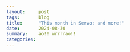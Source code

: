 ```yaml
---
layout:     post
tags:       blog
title:      "This month in Servo: and more!"
date:       2024-08-30
summary:    ao!! wrrrrao!!
categories:
---
```


<!--
- upgrades
    - mozjs 115 → 128 32769 32882 32951 33048
    - webrender 0.64 → 0.65 32930 33073
    - wgpu 22 32827 32873 32981
        - better exception handling 32925
    - rust 1.78.0 → 1.80.1 32896 33008
- rendering
    - typing in textarea 32886
    - wav playback 32924
    - cross-origin redirects 32996
    - flex
        - column mode 33031 33068
        - ‘gap’ 32891
        - ‘align-content: stretch’ 32906
        - ‘align-(items|content): (start|end)’ 33032
        - ‘position: relative’ 33151
        - ‘z-index’ stacking context fix 32961
        - subpixel fix 32913
    - bidi
        - physical geometry 33030
        - ‘writing-mode’ access 33082
        - basic support for dir attribute and ‘unicode-bidi’ 33148
    - ‘border-image’ 32874
    - structuredClone() 32960
    - crypto.randomUUID() 33158
    - webaudio IIRFilterNode 33001
    - webxr XRInputSource.gamepad 32860
    - webxr XRBoundedReferenceSpace 33176
    - webgpu createComputePipelineAsync() createRenderPipelineAsync() 32636
    - csp unsafe-eval wasm-unsafe-eval 32893
    - basic support for show() method on HTMLDialogElement 32681
    - type property on HTMLFieldSetElement 32869
- embedding
    - custom protocol handlers 33104
    - additional webrender surfaces 32933
- devtools
    - html tree 32655
    - text nodes? 32884
    - attributes 32888
    - style inspector and computed tab 33025
- dev
    - watch out! mediafire fix.rar 33201
    - clippy ci 33150
    - faster build-then-run on macos 32928
- platform support
    - windows text/image rendering fixes 33045 33177
    - windows --output to png fix 32914
    - musl? background hang monitor 33153
- rendering/crashes
    - html parser reentrancy! 32820 33056
    - forced reflows 33067
- crashes and reliability
    - panics now look like crashes in tests 32947
    - gc borrow hazards 33133
        - static analysis 33144
    - resizing window macos 33124
    - large grapheme clusters 33074
    - tabs with certain fonts 32979
    - aborting parser 33173
    - console.log 33085
    - srcset 32980
    - set() method on Headers 32973
    - window.opener setter 33002 33122
    - table layout 33098
    - webrender shutdown 32897
    - leak CreateProxyWindowHandler 32773
- bustage
    - nixpkgs 32945
    - spaces windows 32936
    - ci android 32907 32927
    - building for ohos 33029
- cleanups
    - lazy_static 33046 33047 33049 33060 33065 33078
    - once_cell 33080
    - syn dedupe 33038

>>> 2024-07-26T06:07:44Z
    bc1c71bd4df9424e4cceed9dc8cc38efc591095b	https://github.com/servo/servo/pull/32857	build(deps): bump serde_spanned from 0.6.6 to 0.6.7 (#32857)
    f91792d9c33dc23a7f0d67b0d370ec59f39ca85e	https://github.com/servo/servo/pull/32856	build(deps): bump env_filter from 0.1.1 to 0.1.2 (#32856)
    4afa382733517e2c875744ab922ab36caf80ed19	https://github.com/servo/servo/pull/32855	build(deps): bump toml_datetime from 0.6.6 to 0.6.7 (#32855)
+   ad74bfc4ea70f052939163f2404bf543131d06d3	https://github.com/servo/servo/pull/32827	webgpu: Update wgpu to 22.0 (#32827)
>>> 2024-07-27T06:02:22Z
    9f151faf1d97b90e1e07e8a21861a2d5050ab73f	https://github.com/servo/servo/pull/32865	build(deps): bump webxr from `11a3727` to `89d7027` (#32865)
    bdc07eab752a462379f881cdad5a4e3c8ad78d28	https://github.com/servo/servo/pull/32864	build(deps): bump version_check from 0.9.4 to 0.9.5 (#32864)
    b6f1e3b22d076a9b52691bf641fe4ba55df4470f	https://github.com/servo/servo/pull/32861	dependencies: Upgrade `cookie` and rename Servo's `Cookie` to `ServoCookie` (#32861)
+   8f377a0cb144b32182938f2210360a9a124e2b16	https://github.com/servo/servo/pull/32681	Partially implement dialog.show() (#32681)
+   902bf5733139ba6269e4f10c52ae62e0eea4a4c0	https://github.com/servo/servo/pull/32655	DevTools: Show HTML tree (#32655)
    f7448b5d6121339508a5cbc31e1da2db704da371	https://github.com/servo/servo/pull/32862	Remove the WebXR dependency on ancient `time@0.1` crate (#32862)
    eac54183c154ca044f98e9d74aa51892f73c0085	https://github.com/servo/servo/pull/32859	clippy: components/script/realms (#32859)
>>> 2024-07-28T06:08:04Z
>>> 2024-07-29T06:08:11Z
+   ed8def28960fd64fa0d00bd67731d594c1042747	https://github.com/servo/servo/pull/32869	Add the type IDL attribute to htmlfieldsetelement (#32869)
    bc75bf4cfa42d627309bd003dbb6dab3f3233dfd	https://github.com/servo/servo/pull/32868	Remove treatment of whitespace in the construction of a for data entry list, move it to the encoding stage (#32868)
>>> 2024-07-30T06:05:57Z
+   29a4cca42d01ab7acf6610362cd1165d2c2e85f7	https://github.com/servo/servo/pull/32882	Update mozjs again (#32882)
    a295c3e8aac1afa76307595613feb9ce8e2398ae	https://github.com/servo/servo/pull/32881	build(deps): bump serde_json from 1.0.120 to 1.0.121 (#32881)
    4fa1daa2451270018f14acc64ce88db0c824e323	https://github.com/servo/servo/pull/32879	build(deps): bump tokio from 1.39.1 to 1.39.2 (#32879)
    15f7db273f8ec987c19429ac9ba01bb626cf93b8	https://github.com/servo/servo/pull/32878	build(deps): bump cc from 1.1.6 to 1.1.7 (#32878)
    d8c09b8b1412dab29f5584e0691423e0b976458e	https://github.com/servo/servo/pull/32876	build(deps): bump num_enum from 0.7.2 to 0.7.3 (#32876)
    33bf31f2122322a5df3d090e2fe6e23ad14cc423	https://github.com/servo/servo/pull/32877	build(deps): bump webxr from `89d7027` to `93ee726` (#32877)
+   c5fe64a59454be739f9d09a088f900656965f559	https://github.com/servo/servo/pull/32873	webgpu: update wgpu again (#32873)
    976850d92de1dfcf80a06428f9491fa64241f347	https://github.com/servo/servo/pull/32875	Fix debugmozjs compilation (#32875)
+   d132a0273d17a140a916bb4c73cdb1d81fee1d2d	https://github.com/servo/servo/pull/32769	Update mozjs (SpiderMonkey) to 128.0 (#32769)
>>> 2024-07-31T06:02:33Z
f86493cd7ef78a0a7bbe78f0047cd695d4f956e2	https://github.com/servo/servo/pull/32890	Enable flexbox for css-align tests (#32890)
    c69d59259e06490de002e00c084a5b59e1c14e7f	https://github.com/servo/servo/pull/32894	build(deps): bump ppv-lite86 from 0.2.17 to 0.2.19 (#32894)
    506096222fe127a7b10974c1cf49580f08276db0	https://github.com/servo/servo/pull/32895	build(deps): bump toml_datetime from 0.6.7 to 0.6.8 (#32895)
+   a64f75b62f3cd1c12219dbb44ac40c1104de63ef	https://github.com/servo/servo/pull/32886	layout: Fix display of new text in `textarea` elements (#32886)
+   c06a6a764ea568be5faade665302aa23ca64304c	https://github.com/servo/servo/pull/32884	DevTools: Inline text and clean whitespace (#32884)
+   e23dc0bf6f5ed6dec0537a3f4f1c668937c87246	https://github.com/servo/servo/pull/32874	layout: Port `border-image` support for legacy layout (#32874)
>>> 2024-08-01T06:14:12Z
    b4e1ec441254daf2df75f84347480a9afb9f4779	https://github.com/servo/servo/pull/32902	build(deps): bump bytemuck from 1.16.1 to 1.16.3 (#32902)
    b94e7e00a900834626ed0dab4e7fb45dc6bbf2f0	https://github.com/servo/servo/pull/32901	build(deps): bump bytes from 1.6.1 to 1.7.0 (#32901)
    4a7b50fedb840e123da21044c08e89f2165f6da3	https://github.com/servo/servo/pull/32900	build(deps): bump target-lexicon from 0.12.15 to 0.12.16 (#32900)
+   ca6169990ea8b429bbb8c11e4dcc9d8c6f59c7dd	https://github.com/servo/servo/pull/32891	Implement gaps in flexbox layout (#32891)
>>> 2024-08-02T06:17:24Z
+   5963695664a6c0112bded05c9af9bbfa2224d411	https://github.com/servo/servo/pull/32773	fix: Memory leak from CreateProxyWindowHandler (#32773)
    501950c2e33d421ad1a38fa095fa7aae610fd3aa	https://github.com/servo/servo/pull/32908	build(deps): bump indexmap from 2.2.6 to 2.3.0 (#32908)
+   92866ab911cb65d09b6b46bc1fb26868854cbafe	https://github.com/servo/servo/pull/32893	enhance: Add support for `unsafe-eval` and `wasm-unsafe-eval` (#32893)
+   2cf207ddc8133f1abb85704d2d0eee9e26b52723	https://github.com/servo/servo/pull/32907	Free some space on android runners (#32907)
    0ff4398380c58d2402765c0ca017c0d12b25cd5c	https://github.com/servo/servo/pull/32905	Update mozjs to fix enforcerange for 64bit numbers (#32905)
>>> 2024-08-03T06:12:23Z
    1e510e8de7ae6d9e2c490362dbfb935374e233f5	https://github.com/servo/servo/pull/32918	build(deps): bump regex from 1.10.5 to 1.10.6 (#32918)
    69a716a4ce1518aced772b2f343edf13e6e0144c	https://github.com/servo/servo/pull/32919	build(deps): bump bytes from 1.7.0 to 1.7.1 (#32919)
    3699aa0c185a38b682dfd916e99e2d0f0347f28b	https://github.com/servo/servo/pull/32916	build(deps): bump serde_json from 1.0.121 to 1.0.122 (#32916)
    72b3fd56e165f80b92ba35b787d4aa7899f6cc8c	https://github.com/servo/servo/pull/32910	script: Fix two build warnings about unused imports (#32910)
974c9dc89a70ff341c19d751a8d7c00c81989dea	https://github.com/servo/servo/pull/32854	layout: Compute intrinsic sizes for flex items and flex containers (#32854)
    7495ba20a51fb2bea033d115e98db5ea07e68a4b	https://github.com/servo/servo/pull/32909	Select servo feature on servo_arc (#32909)
>>> 2024-08-04T06:06:53Z
+   7c2c383bb1fb15dfeea1e0f33af2e42b407af4e1	https://github.com/servo/servo/pull/32914	Fix save to image on Windows (#32914)
bb176514c64b50011ee0be5cfb10f0cbce48cd93	https://github.com/servo/servo/pull/32926	Pass AppInfo to OpenXrDiscovery (#32926)
+   f3fe11c382d85f47f2adf3099a3b92c4202c52f1	https://github.com/servo/servo/pull/32924	Enabled WAV decoding support in gstreamer (#32924)
f3bec0aed386615e850b9e24b74c697624c32bce	https://github.com/servo/servo/pull/32923	bindings: Convert certain Exceptions into Promise rejections (#32923)
+   fd832816572e26cafb8207d3710bd704f2617758	https://github.com/servo/servo/pull/32860	Implement WebXR Gamepads Module (#32860)
    0672eca7496bd54001e4625f7987d3e4053a3914	https://github.com/servo/servo/pull/32917	build(deps): bump malloc_size_of_derive from 0.1.2 to 0.1.3 (#32917)
>>> 2024-08-05T06:07:48Z
+   5e59988c87c40e84b0228021798455175699e824	https://github.com/servo/servo/pull/32925	webgpu: Use wgpu's instead of string errors and update limits handling (#32925)
+   b366a02318def70948f8ff6ed321e433b721ece4	https://github.com/servo/servo/pull/32928	build: Speed up first run after build on macOS (#32928)
+   8052027dd497241157fc74365c5c78fde028b8a0	https://github.com/servo/servo/pull/32927	ci: allow android builds on forks to skip keystore configuration (#32927)
>>> 2024-08-06T06:08:20Z
+   b50c1cfaaab6eb7bbef4327a7cdca540a29cbddb	https://github.com/servo/servo/pull/32945	Nix: Bump nixpkgs (#32945)
    1e30642d75bac6f545803d50a08a4d8f79aae123	https://github.com/servo/servo/pull/32944	build(deps): bump ttf-parser from 0.24.0 to 0.24.1 (#32944)
    83821fdec51918b0829e2fba5cbb86fe425e24ee	https://github.com/servo/servo/pull/32943	build(deps): bump xml-rs from 0.8.20 to 0.8.21 (#32943)
    a33b66ade5f577e0d85483ca10ec232f361d2d27	https://github.com/servo/servo/pull/32941	build(deps): bump serde_test from 1.0.176 to 1.0.177 (#32941)
    551fbdd092dab4013b667238174118b96a195275	https://github.com/servo/servo/pull/32940	build(deps): bump ppv-lite86 from 0.2.19 to 0.2.20 (#32940)
    a348e68086cd2628e316388f46692cc8d99fa59f	https://github.com/servo/servo/pull/32939	build(deps): bump flate2 from 1.0.30 to 1.0.31 (#32939)
    2443b1784855fe7c4b849aee4338bc5706331462	https://github.com/servo/servo/pull/32938	build(deps): bump tempfile from 3.10.1 to 3.11.0 (#32938)
    6ae64b2716285d419fc6dcce65e2a82a2cea03cd	https://github.com/servo/servo/pull/32937	build(deps): bump scc from 2.1.7 to 2.1.8 (#32937)
+   0ce9ce8dc02a9812795174890b507a7a7fb72fd4	https://github.com/servo/servo/pull/32936	mach: Add support for paths with spaces on Windows (#32936)
+   f1602005a085ec279a7280ccae1ea3ceffdb0eca	https://github.com/servo/servo/pull/32930	deps: Upgrade to WebRender 0.65 (#32930)
+   babc844c93755e032e724adb81cfb235090c4fdb	https://github.com/servo/servo/pull/32888	DevTools: Allow modification of attributes (#32888)
+   4d49b04668c3793bbb5dd8460a9d6f55d7f6538e	https://github.com/servo/servo/pull/32933	Add surface methods to RenderingContext (#32933)
    45aa296b2658e47eea38134298351a20a74e0fa6	https://github.com/servo/servo/pull/32932	build: Fix a print statement when repackaging GStreamer (#32932)
    10b06f01292a4d9b7d73a41fe134ad355e05b2a0	https://github.com/servo/servo/pull/32911	layout: Improve documentation and code structure in `FlexItemBox::automatic_min_size` (#32911)
>>> 2024-08-07T06:24:11Z
+   a3f588832b104421030c162cd782df02b055bf08	https://github.com/servo/servo/pull/32951	Bump mozjs-sys to 128.0-6 (#32951)
    d2e620e03e5bf90710e2b2dad19514ace945548b	https://github.com/servo/servo/pull/32955	build(deps): bump bytemuck from 1.16.1 to 1.16.3 (#32955)
    63265b8c475dd333ab26c2647d7ec6c2a0a17417	https://github.com/servo/servo/pull/32954	build(deps): bump target-lexicon from 0.12.15 to 0.12.16 (#32954)
+   c9fbe018f18d1cff8a4b30261ea4b1e981ef435b	https://github.com/servo/servo/pull/32947	testing: Trigger a crash more reliably when panicking and hard fail is active (#32947)
    89d20fc40116e9a35ed4fe2b5ee07e0382babc19	https://github.com/servo/servo/pull/32953	build(deps): bump toml_datetime from 0.6.7 to 0.6.8 (#32953)
    49aa129d22a8d9c61aceb638e9c58f7ff79b512b	https://github.com/servo/servo/pull/32952	build(deps): bump scc from 2.1.8 to 2.1.9 (#32952)
68f4b359c53b241e0ef82b640e84d8de70cfb805	https://github.com/servo/servo/pull/32950	Add exception to rejection logic in `generic_call` (#32950)
+   1d464a576a6506196ff10e2c5bbee1969272fc54	https://github.com/servo/servo/pull/32906	layout: Add support for `align-content: stretch` (#32906)
+   3800922cde6f1c5698a931183de9dbcd3d5d7e4e	https://github.com/servo/servo/pull/32897	Fix panic in Webrender during shutdown (#32897)
28430bad0e7a4d4c11710d61fbaf1c598bffa87d	https://github.com/servo/servo/pull/32949	Fix visual_studio.py to call vswhere with -utf8 (#32949)
3f339d6856283dc4839f6378df5df1ddbedcb5d6	https://github.com/servo/servo/pull/32946	webrender_traits: update closure in with_front_buffer to FnOnce (#32946)
    23df681479e20d099abae2852c2107b395fb09a1	https://github.com/servo/servo/pull/32942	build(deps): bump winapi-util from 0.1.8 to 0.1.9 (#32942)
>>> 2024-08-08T06:07:41Z
    1379cd5779657774a14303ff26269df2a03bb3aa	https://github.com/servo/servo/pull/32965	build(deps): bump tempfile from 3.11.0 to 3.12.0 (#32965)
    db23bc7b121e85c79ab5fb93a55f9b751352e542	https://github.com/servo/servo/pull/32964	build(deps): bump object from 0.36.2 to 0.36.3 (#32964)
    206d515c32b4541be59d8a0f1f88c5b7ca2ffa25	https://github.com/servo/servo/pull/32963	build(deps): bump cc from 1.1.7 to 1.1.8 (#32963)
3fca6e015f1f0e9e375a87d41f37fe56720cfaa5	https://github.com/servo/servo/pull/32782	script: Properly handle removed iframes in `GlobalScope::get_referrer` (#32782)
    9cb0e74cdca0c42b8c47a555de24eb1caffbca14	https://github.com/servo/servo/pull/32959	Update web-platform-tests to revision b'3634d5a63f2fa3969616396d95537c91c3348fe5' (#32959)
+   3c271fb2989fa838473ab006397c7a9d8c3b4b21	https://github.com/servo/servo/pull/32896	Update to rust 1.80.0 (#32896)
>>> 2024-08-09T06:15:38Z
+   24b1404d12be64db5b173f5648de71a1bcf7792e	https://github.com/servo/servo/pull/32981	Update wgpu (#32981)
    77ce73e4c60b180f2d951abb1e85008c73c10524	https://github.com/servo/servo/pull/32983	build(deps): bump serde from 1.0.204 to 1.0.205 (#32983)
+   8fab6911d16577bf98f5179dab7e0d75e57bc5ba	https://github.com/servo/servo/pull/32973	script: dont unwrap in header set (#32973)
+   b8cf0cf9afa03d5e2ba3f8a4727e4de00ab63eb2	https://github.com/servo/servo/pull/32636	webgpu: Implement proper async pipeline creation and GPUPipelineError (#32636)
+   08eb4faf4d2805283137a19739b092cd7ddff600	https://github.com/servo/servo/pull/32960	Initial structuredClone implementation (#32960)
f989d3776eca7c4a21f03a406a11c1b1228b285e	https://github.com/servo/servo/pull/32966	separate Queue&Device Id (#32966)
    a5df51ea56dd7116b5fb95acd9c88f123bdebbfc	https://github.com/servo/servo/pull/32956	Refine crown annotations for HTML parser. (#32956)
>>> 2024-08-10T06:15:44Z
    2ebb71f08a9e2521a2fd277c2bc2b54b9e21dd8d	https://github.com/servo/servo/pull/32991	Set the cfg properly for the production-stripped profile (#32991)
a1d3649f7c282aec9220ab67b203297fe33e5a07	https://github.com/servo/servo/pull/32574	Fix ordering of documents (#32574)
    c6a6319502c3df4bf401d394a27854aa1f267658	https://github.com/servo/servo/pull/32982	build(deps): bump windows-sys from 0.52.0 to 0.59.0 (#32982)
    4eae4e29fa92d1684e5a1dcff1d4a12020a284af	https://github.com/servo/servo/pull/32984	Fix incorrect target_os value. (#32984)
>>> 2024-08-11T06:01:54Z
    1af3ad8a7466a372c9e9f39f0d06e973a75a427e	https://github.com/servo/servo/pull/33000	Update web-platform-tests to revision b'3b3beee1bf2469013583bafe702f2d4821d76c1f' (#33000)
    71898dae179df6b873994211611aee4884cdc974	https://github.com/servo/servo/pull/32993	build(deps): bump filetime from 0.2.23 to 0.2.24 (#32993)
    1a58dba03ecaa5b67df47b3e7c7c592cadb6f145	https://github.com/servo/servo/pull/32998	Use correct feature name for JS backtraces. (#32998)
>>> 2024-08-12T06:18:51Z
+   5520a9eb5089d8441718162452848159ed51ffca	https://github.com/servo/servo/pull/33001	webaudio: Implement IIRFilterNode (#33001)
>>> 2024-08-13T06:24:20Z
    4744debdfd5e829c753c46a7f8088576b79dbd96	https://github.com/servo/servo/pull/33021	build(deps): bump serde_json from 1.0.122 to 1.0.124 (#33021)
    2d52b51e763a487016d2a5d95be5fd61f32ef60e	https://github.com/servo/servo/pull/33019	build(deps): bump xcursor from 0.3.6 to 0.3.8 (#33019)
    f33190ae7943660abe247a35c07d989a72139544	https://github.com/servo/servo/pull/33020	build(deps): bump mio from 1.0.1 to 1.0.2 (#33020)
    26cd4a84e53398df0328b0dce4600859fad1290c	https://github.com/servo/servo/pull/33018	build(deps): bump serde from 1.0.205 to 1.0.206 (#33018)
    3f1149fbdd8d6543e71a25e9c936dd0fa8d7508a	https://github.com/servo/servo/pull/33016	build(deps): bump scc from 2.1.9 to 2.1.13 (#33016)
    d0b5080b5e4409759d942a8cc8f910f001103dfc	https://github.com/servo/servo/pull/33014	build(deps): bump syn from 2.0.72 to 2.0.74 (#33014)
    1f3c193339f0d0a6a3f486894c2d35e5cccd11f9	https://github.com/servo/servo/pull/33017	build(deps): bump core-foundation-sys from 0.8.6 to 0.8.7 (#33017)
    ebf28fc7844d84c5d8098c1adbb452299ad8115b	https://github.com/servo/servo/pull/33015	build(deps): bump polling from 3.7.2 to 3.7.3 (#33015)
    93b43703e63c423a0e309ce28f73d3c51917dc6e	https://github.com/servo/servo/pull/33013	build(deps): bump cc from 1.1.8 to 1.1.10 (#33013)
+   564ba5969f1fb7a609e1ffc2a8f1b7ae48744ee8	https://github.com/servo/servo/pull/32961	layout: Non-auto `z-index` should always make stacking contexts for flex items (#32961)
+   d29e937f7e1f246f069c001ab60846c74046630c	https://github.com/servo/servo/pull/33008	Update Rust to 1.80.1 (#33008)
+   df8ccafa7c01c162bebd00aefe557a1bfc0f300b	https://github.com/servo/servo/pull/33002	Fix: Return error and avoid panicking in SetOpener function (#33002)
    a797969efed10c46c7cf93e5eb7a03b52d6ca7bc	https://github.com/servo/servo/pull/33004	Replace the lazy_static crate whth `std::sync::LazyLock` in components/script (#33004)
+   f38d1574bcb27449b8878192ac0ea3ba2ce824e7	https://github.com/servo/servo/pull/32996	Allow navigations that include cross-origin redirects to succeed. (#32996)
>>> 2024-08-14T06:09:01Z
+   3aef023368d522251d72443e1b5c03c2fc3208d3	https://github.com/servo/servo/pull/33029	ohos: Fix x86_64-unknown-linux-ohos (#33029)
+   478d95d2454f15184b45c5887af05c1cf51d2b23	https://github.com/servo/servo/pull/33038	Dedupliate `syn` (#33038)
    fb6b56cdda03d2bf218ec079a5298a9ce8c9eb4e	https://github.com/servo/servo/pull/33035	build(deps): bump cpufeatures from 0.2.12 to 0.2.13 (#33035)
    c922ab4b5233e55c9ddbebccbe544a2051d85ead	https://github.com/servo/servo/pull/33040	build(deps): bump serde from 1.0.206 to 1.0.207 (#33040)
    a0a83bad961a57466cd33ef71f4a7a4e15859080	https://github.com/servo/servo/pull/33039	build(deps): bump js-sys from 0.3.69 to 0.3.70 (#33039)
    0c276aeea593bb0e19d19a836b4adb1358ffc0d9	https://github.com/servo/servo/pull/33037	build(deps): bump scc from 2.1.13 to 2.1.14 (#33037)
    89c456b6d1da549139b0a25506f0ab4f36a168a5	https://github.com/servo/servo/pull/33036	build(deps): bump wasm-bindgen from 0.2.92 to 0.2.93 (#33036)
    3c19982040f6337637645b8c843cfbe4fd16601b	https://github.com/servo/servo/pull/33033	ci: Only export WPT test changes on the `main` branch (#33033)
+   8582678e4b97818629d5039a28b7fc6de0b23a9d	https://github.com/servo/servo/pull/32913	Properly handle subpixel units when dividing space between flex lines (#32913)
    5d6840873a53c57432ee6f48338d5c5261f12905	https://github.com/servo/servo/pull/33026	clippy: Fix missing indentation in comments and remove on unecessary cast (#33026)
    ea5cf751696ec8c24e7303b042d534a32c2a9a24	https://github.com/servo/servo/pull/33003	clippy: Fix various clippy warnings throughout the code  (#33003)
0d137d276a3a2ad3749750c0e34ebbfd91511106	https://github.com/servo/servo/pull/33007	webxr: Add missing IDL members from AR Module (#33007)
>>> 2024-08-15T06:08:05Z
+   a6638c195242105ec4cf840dd435d68a08c93843	https://github.com/servo/servo/pull/33048	Update mozjs and use release libz-sys (#33048)
825d6f10e9cc837219aaa4db480405a31c5388a7	https://github.com/servo/servo/pull/32958	webxr: Update hand input to match latest spec (#32958)
    057873c94a016b00d205f342d8929eb50365ac91	https://github.com/servo/servo/pull/33054	Remove unused constant from `components/net/fetch/methods.rs` (#33054)
    c438bfddd0528c3b3b0e5775be151d5d8c3e873e	https://github.com/servo/servo/pull/33053	build(deps): bump indexmap from 2.3.0 to 2.4.0 (#33053)
    6b0680c779bdb744f22cf572458cbd7810a147ee	https://github.com/servo/servo/pull/33052	build(deps): bump web-sys from 0.3.69 to 0.3.70 (#33052)
    d3209040ced94230298acc1c9173eca5f860ab18	https://github.com/servo/servo/pull/33051	build(deps): bump cc from 1.1.10 to 1.1.11 (#33051)
    cfbc10aefeab22c213be19d5c3bdfb910d0aa2c9	https://github.com/servo/servo/pull/33050	build(deps): bump wasm-bindgen-futures from 0.4.42 to 0.4.43 (#33050)
+   ad85dd10e3aa6124e3f8a9504d9c6efa178b8d34	https://github.com/servo/servo/pull/33049	Replace lazy_static with std::sync::LazyLock in components/fonts (#33049)
+   7633bdccd229eeba46bba9508564a96066fd4f91	https://github.com/servo/servo/pull/33031	layout: Initial implementation of `flex-direction: column` and `column-reverse` (#33031)
+   c059bab6f4aa920326167b861a3ae17f53001070	https://github.com/servo/servo/pull/33047	Dont use lazy static to construct mutexes (#33047)
+   d941d2fd67e7c2cd9859ae743c76b0238679bfe4	https://github.com/servo/servo/pull/33030	layout: Convert the FragmentTree to physical geometry (#33030)
+   65f90ff1fd82758aa7644ada7bb75d34291c363f	https://github.com/servo/servo/pull/33046	Replace the lazy_static crate with std::sync::LazyLock in components/net (#33046)
    6be99241c64bb5c8c4df6be3c37a5f53829cd499	https://github.com/servo/servo/pull/33043	Fix warnings after latest rust upgrade (#33043)
    380348e4df8211838680dedb76c117f101ee9bba	https://github.com/servo/servo/pull/33041	build(deps): bump tower-service from 0.3.2 to 0.3.3 (#33041)
>>> 2024-08-16T06:12:08Z
+   4cc1b6854616ae5f4b2455aedcd3e1fe9251a6a1	https://github.com/servo/servo/pull/33078	Remove lazy static (#33078)
4b3ed4b68489342f41693243b25711079070dcd1	https://github.com/servo/servo/pull/33076	 ohos: Fix log filtering (#33076)
+   69185c4af156e66c2b69de1dbb7ff9faf10fd5aa	https://github.com/servo/servo/pull/33056	Ensure parsers initiated from DOMParser always complete. (#33056)
+   3cc91e655f4119d15fa226cabe8e2f66be3d3c58	https://github.com/servo/servo/pull/33067	Remove many explicit reflow calls (#33067)
    a34920b6058016f026c2b710224b9227826fcf85	https://github.com/servo/servo/pull/33072	fix(clippy): Clippy suggestions in components/script/dom/* (#33072)
    386a067c4b83b9fd60200e07c9668aba2a667944	https://github.com/servo/servo/pull/33071	build(deps): bump is-terminal from 0.4.12 to 0.4.13 (#33071)
    0710209557e4048137b1030da566c6bd5d1e133e	https://github.com/servo/servo/pull/33070	build(deps): bump serde_json from 1.0.124 to 1.0.125 (#33070)
    bcfc642f2f7a0b0e329230637a914fc7b3fc1999	https://github.com/servo/servo/pull/33069	build(deps): bump cc from 1.1.11 to 1.1.12 (#33069)
    e4d0af8d9120d8172c270becd81e1c25c51ba478	https://github.com/servo/servo/pull/33066	build(deps): bump serde from 1.0.207 to 1.0.208 (#33066)
+   016ff5dfa67d05b5c5d1d3fc42bf9f4fbeb537c1	https://github.com/servo/servo/pull/33065	Replace lazy_static crate with `std::sync::LazyLock` in layout and config (#33065)
c01b733523085bb9365601c252b7b49154383631	https://github.com/servo/servo/pull/33062	Update codegen for GetOpener:inRealms in Bindings.conf (#33062)
+   86c4e014b40805ba7048f6357e4276680d3a7451	https://github.com/servo/servo/pull/33060	Replace the lazy_static crate with `std::sync::LazyLock` in components/shared (#33060)
+   8f82b2a7cbc086a6e939c9e0c3a7a3e11e512df5	https://github.com/servo/servo/pull/33045	Use FontInstanceFlags::SUBPIXEL_POSITION for font instances on Windows (#33045)
97c84b6127bbe56821f8db661e88400cd646526c	https://github.com/servo/servo/pull/32858	ohos/android: Redirect stdout/stderr to `log` sink (#32858)
353ceb0ffb7aa48bede60e031872218ebaaba839	https://github.com/servo/servo/pull/33058	Update WebXR WPT expectations (#33058)
+   8159f032880e72accba54ce3175062423fcdeef0	https://github.com/servo/servo/pull/33032	layout: Support `start` and `end` values for flexbox `align-self` (#33032)
>>> 2024-08-17T06:09:14Z
20273b062af969152635306c3df2a3a1364ac4d1	https://github.com/servo/servo/pull/33059	webxr: Update XRSession to latest spec (#33059)
    f0045a76866f2d56d6a01aaf93ec20177dad778a	https://github.com/servo/servo/pull/33095	remove usage of legacy numeric operations in script (#33095)
    09cac6430bfc98dace01ccf2a0af40c2420a4d19	https://github.com/servo/servo/pull/33091	build(deps): bump libc from 0.2.155 to 0.2.156 (#33091)
    842bd607d42b116b4f717f42c4c3ee81f9fd86e8	https://github.com/servo/servo/pull/33086	build(deps): bump bytemuck_derive from 1.7.0 to 1.7.1 (#33086)
    a8fbfe712f05ed45375592a8ac94f8bbe56046c4	https://github.com/servo/servo/pull/33092	build(deps): bump webxr from `dd76329` to `08a6d70` (#33092)
    23c2040f2b196f596add050ce8e5915762d8390d	https://github.com/servo/servo/pull/33093	build(deps): bump cc from 1.1.12 to 1.1.13 (#33093)
    10e2dc7a63febed33466dfbee16a0e2091b72055	https://github.com/servo/servo/pull/33090	build(deps): bump bytemuck from 1.16.3 to 1.17.0 (#33090)
    c6d6823b85272b7e6bc5146aa2fdb9f11b8e9e4f	https://github.com/servo/servo/pull/33089	build(deps): bump scc from 2.1.14 to 2.1.16 (#33089)
    4bdf6403d072c03573da616c6da9a56007a7a35a	https://github.com/servo/servo/pull/33088	build(deps): bump surfman from 0.9.5 to 0.9.6 (#33088)
+   3829e91662c2f139d9514aa1b5ede4462000f43a	https://github.com/servo/servo/pull/33085	Handle failed string conversions in console.log. (#33085)
+   4df7a1af25b46146fc5a580ad2e50f2ebe91e154	https://github.com/servo/servo/pull/32820	Support HTML parser reentrancy (#32820)
    d44c0f7e5dd9952506dfc491975cc84d7dac111a	https://github.com/servo/servo/pull/33083	mach: remove unused maven packaging code (#33083)
+   0d94a8acd25cd90dd822dce22f7e19706d101e2a	https://github.com/servo/servo/pull/33082	layout: Prepare for bidi by guarding all access to `writing-mode` (#33082)
    3d3621b65265607eaa33f66c9636356a4dfe2ba2	https://github.com/servo/servo/pull/33079	Update stylo for latest changes. (#33079)
+   ce5ebbcf7772afdb82d1cdaf318c3ebd6cee3a10	https://github.com/servo/servo/pull/33073	legacy-layout: Fix display list building after WebRender upgrade (#33073)
+   6816d11f887ea0f72943d900654c999d763772b5	https://github.com/servo/servo/pull/33080	replace once_cell (#33080)
>>> 2024-08-18T06:03:02Z
db312319ae89989a94d2047b04d3d58809e8887b	https://github.com/servo/servo/pull/33101	fix: Replace callargs_is_constructing with is_constructing method (#33101)
>>> 2024-08-19T06:08:41Z
    e078353bf01aebe5703b29c68ac59304cf6414f7	https://github.com/servo/servo/pull/33112	Fix race in WebXR WPT test setup (#33112)
    a50e6a503e48da26fb270eb54d869bd515557da7	https://github.com/servo/servo/pull/33109	Remove unnecessary `unsafe` block (#33109)
a24e92778afd60c775b5145a4ad7dc260fa94b62	https://github.com/servo/servo/pull/33023	fix: add error handling to BaseAudioContext::new_inherited (#33023)
1ef3e107bd194fdf0ca1da66d9167046538366d7	https://github.com/servo/servo/pull/33097	Add makeXRCompatible for WebGL2, update WebXR WPT expectations (#33097)
280063eee2662a1bea925310652f4e9922051afe	https://github.com/servo/servo/pull/33096	Make string formatting more consistent in `CodegenRust.py` (#33096)
    6aee84f0d10e3484b6113907f1b51e7dfe77f0bc	https://github.com/servo/servo/pull/33103	Update data-url to 0.3 (#33103)
>>> 2024-08-20T06:07:56Z
+   91adf39de78626df8c04c89261c4a925e8e7f689	https://github.com/servo/servo/pull/33122	Fix panic in embedded-opener-remove-frame (#33122)
    32a298f3a279161ae2ec8885a17c41246f3677c3	https://github.com/servo/servo/pull/33131	build(deps): bump libc from 0.2.156 to 0.2.158 (#33131)
    9e2536c877d921ced87d35df9fb97a9a7721664c	https://github.com/servo/servo/pull/33130	build(deps): bump syn from 2.0.74 to 2.0.75 (#33130)
    40e0052ef73784de96faab3bd0f6081ae5e641b1	https://github.com/servo/servo/pull/33129	build(deps): bump webxr from `08a6d70` to `474d538` (#33129)
    6a7d5210e9f66dcca6264942d9356b5e6ba60149	https://github.com/servo/servo/pull/33127	build(deps): bump redox_users from 0.4.3 to 0.4.6 (#33127)
    c5751af926ebd6438fc3f49d2529a732bf5cd497	https://github.com/servo/servo/pull/33128	build(deps): bump ohos-sys from 0.2.1 to 0.2.2 (#33128)
    54cb8d9a366ae0b425d3961a644a830b43dda896	https://github.com/servo/servo/pull/33126	build(deps): bump tokio from 1.39.2 to 1.39.3 (#33126)
    c5d3c29b7959f3f836a5a69bbd367664c86c1a86	https://github.com/servo/servo/pull/33125	build(deps): bump arrayvec from 0.7.4 to 0.7.6 (#33125)
+   b3280fe07113b89c38b58b1a7c6a8031a9b998ff	https://github.com/servo/servo/pull/33124	Update surfman to fix macOS webgl crashes. (#33124)
94ff89a5e4c1c99118b6240845bb283d58ebb149	https://github.com/servo/servo/pull/33009	webgpu: Sync various parts of spec (#33009)
    f45c98496e0e473b404fe898ba7ef184c8a46b33	https://github.com/servo/servo/pull/33120	Upgrade font-kit, raqote, and stop using `dirs-next` (#33120)
+   2f6745c0c68388460bde8f5167c45b6f78316cd8	https://github.com/servo/servo/pull/33068	layout: Layout for column flex-basis and minimum automatic size determination (#33068)
+   2a31fddc0b6f3ae89bd36cff3be1062e54c4a64c	https://github.com/servo/servo/pull/33074	Refactor `GlyphStore::iter_glyphs_for_byte_range` without recursion (#33074)
    d59a7f62f8f49c810a6d42b154d39bb8440eb11e	https://github.com/servo/servo/pull/33116	Update web-platform-tests to revision b'ebe057a1153d34042bac1ff3dc944220876f69ec' (#33116)
b5fe99ba5dd548b4e9d5b5afc3e798fe4811a5fe	https://github.com/servo/servo/pull/33115	wpt-tests-to-run -> wpt-args and make them last so they can override already provide (#33115)
84b5b6442491560d46807967026bb5ef3a86fcbf	https://github.com/servo/servo/pull/33111	Fix incorrect documentation and add `track_caller` to DomRefCell methods (#33111)
3576c02ae29180cc06fc2f6f4396a2f68c3ca1b5	https://github.com/servo/servo/pull/33113	ohos: Remove custom touch history code (#33113)
>>> 2024-08-21T06:05:01Z
8e224cb4d3730899eba2f01c26cb1bd43caa8812	https://github.com/servo/servo/pull/33145	webxr: Update XRView to latest spec (#33145)
    75b817cca38b40b00041e1b2767222d471cff669	https://github.com/servo/servo/pull/33143	build(deps): bump unicode-xid from 0.2.4 to 0.2.5 (#33143)
    1492624bb5a9f593b85b3b7debfca446f0a7cfdc	https://github.com/servo/servo/pull/33142	build(deps): bump unicode-properties from 0.1.1 to 0.1.2 (#33142)
+   bc5235827f655fc3aeedb18afe0d82451d41308f	https://github.com/servo/servo/pull/33133	Various borrow hazard fixes (#33133)
c00cd1326a5a0ec0caf40cc619389b6ba49da381	https://github.com/servo/servo/pull/33135	Take into account the intrinsic block size when computing the main size of a column flex container (#33135)
cf98d8d7ece88f74b7617bb9481f25cad1491134	https://github.com/servo/servo/pull/33134	Update url setters test result (#33134)
7e4979c8520576286adb4f52ef5d1d247d27f229	https://github.com/servo/servo/pull/33102	webxr: Update XRFrame to latest spec (#33102)
>>> 2024-08-22T06:03:22Z
562d32c0519d58052cea681a696546fd4818bd3a	https://github.com/servo/servo/pull/33157	webxr: Update XRWebGLLayer interface to latest spec (#33157)
    cde10241c32208fbce0cb87f2d6a6deeca2c74a4	https://github.com/servo/servo/pull/33141	build(deps): bump flate2 from 1.0.31 to 1.0.32 (#33141)
+   0e56241c1be52efd52e7ba4c999fec0bf29ce2de	https://github.com/servo/servo/pull/33153	background_hang_monitor: Add musl compatibility (#33153)
7501e3e12fca16d906b88608363db768b29f822d	https://github.com/servo/servo/pull/33155	webxr: Update XRInputSource interface to latest spec (#33155)
+   56280c62425bcf9478e613d26bca8704a898b5b1	https://github.com/servo/servo/pull/33148	layout: Add initial support for bidirectional text (BiDi) (#33148)
65bd5a3b9982c9af453fe97134e4f91e55b1df19	https://github.com/servo/servo/pull/33147	webgpu: Align `writeBuffer` with spec (#33147)
+   3b8c638a845ac21cb42a87434130dbd8e7b5107e	https://github.com/servo/servo/pull/33098	Fix floating point errors in table layout (#33098)
fb22dfb3738089e1fea55bde65f0a4effa865958	https://github.com/servo/servo/pull/33146	webxr: Update XRPose interface to latest spec (#33146)
>>> 2024-08-23T06:09:10Z
    e956b53827e6c4ad6d3c2b0d9281dfc0e37b89d9	https://github.com/servo/servo/pull/33149	layout: Clean up inline layout data structures (#33149)
+   60ef6bc46125d34e492a4294622e2791f3c619b5	https://github.com/servo/servo/pull/33144	Start marking functions that can transitively trigger a GC (#33144)
+   9a1051c9170abc8e40c43b2a6be712a3ff4b523f	https://github.com/servo/servo/pull/33158	Implement crypto.randomUUID() (#33158)
+   663a92a5df39f5daef091624b6e29c228dcecbc3	https://github.com/servo/servo/pull/33104	make protocol handlers registrable (#33104)
>>> 2024-08-24T06:04:46Z
+   2db9032e72bda6108b4eb5988eaf164141a61d64	https://github.com/servo/servo/pull/33151	layout: Add support for flex items with `position: relative` (#33151)
    b9f02cf7730dae8c2bf2bcd0e2eeeae155178bb9	https://github.com/servo/servo/pull/33167	build(deps): bump quote from 1.0.36 to 1.0.37 (#33167)
    1165190c8ef87f912e0cbe85b11f36fe2910c2cb	https://github.com/servo/servo/pull/33166	build(deps): bump cc from 1.1.13 to 1.1.14 (#33166)
+   78e2691d3f396c9811bd27d69877cade365e5d78	https://github.com/servo/servo/pull/32979	shaping: Don't assume there's a space glyph when rendering tabs (#32979)
+   ebdae6094ecc105be10fb2e59b13cf63773a4c10	https://github.com/servo/servo/pull/33150	CI: Add separate Lint&Tidy check and remove test-tidy from linux (#33150)
    0afcb83e9f13bdaeb0ef01b4809ed298b9f24ac0	https://github.com/servo/servo/pull/33077	Print reason when tests are skipped. (#33077)
>>> 2024-08-25T06:05:02Z
    6caaa0c955fa7535554d50e46c1eb91bc2d2ba3b	https://github.com/servo/servo/pull/33178	Update web-platform-tests to revision b'd988aeeb33edc4d452899921799b8bed69fff65d' (#33178)
7582afebeca965f8d12a6594284969ee55f6742f	https://github.com/servo/servo/pull/33165	script: Update list of non-TS pseudo classes supported by Servo (#33165)
+   ad45fa0a196a5d8f9655c41afc6b5b42570f5340	https://github.com/servo/servo/pull/32980	script: Fix panic in `htmlimageelement.rs` using `str::find()` to find character boundaries. (#32980)
e85491b5fc0ccbedfa312b82edf37d8e1cecc780	https://github.com/servo/servo/pull/33163	Allow prefs to be overridden from a file and set WPT-specific prefs from file (#33163)
>>> 2024-08-26T06:09:38Z
+   c028b5c2993aceba5c4268e95d01e9dc56baeca7	https://github.com/servo/servo/pull/33176	webxr: Implement XRBoundedReferenceSpace (#33176)
e0e562137ce8d985c5bda8e65add5edb8409c25f	https://github.com/servo/servo/pull/33185	Add fallback value for data['message'] (#33185)
+   a3f5a8482d1bdcf2fd4ed4fc16c7aaa7fc5d4e42	https://github.com/servo/servo/pull/33173	Fix panic in abort-block-bfcache.window.js (#33173)
88d87702147b296de230c120e636fe97f8466e96	https://github.com/servo/servo/pull/33169	Use global exports from derives (#33169)
+   6357998ede902de7fb75354283f4fabbc141c28c	https://github.com/servo/servo/pull/33025	DevTools: Inspect node styles (#33025)
    67e2bb0ee6039e98f361e33617c0401a52963daf	https://github.com/servo/servo/pull/33174	script: fix `querySelector` returning the root (#33174)
+   c79d9e68a39bc6c2ff396f8cb843d3d9abb01b1f	https://github.com/servo/servo/pull/33177	Use webrender `UploadMethod::Immediate` with ANGLE (#33177)
-->

<style>
    /* guaranteed minimum width for first paragraph after a float */
    ._floatmin {
        display: block;
        width: 13em;
        overflow: hidden;
    }
    ._none {
        display: none;
    }
    ._fig:not(#specificity) {
        width: 33em;
        max-width: 100%;
        margin: 1em auto;
    }
    ._fig > ._flex {
        display: flex;
    }
    ._fig table {
        text-align: initial;
    }
    ._fig figcaption._notes {
        text-align: left;
        width: max-content;
        max-width: 100%;
    }
    ._figl:not(#specificity),
    ._figr:not(#specificity) {
        margin: 0 1em 1em;
    }
    ._figl {
        float: left;
        max-width: 100%;
    }
    ._figr {
        float: right;
        max-width: 100%;
    }
    ._figl > figcaption,
    ._figr > figcaption,
    ._figl > iframe,
    ._figr > iframe,
    ._figl > video,
    ._figr > video,
    ._figl > a > img,
    ._figr > a > img {
        width: 21em;
        max-width: 100%;
    }
    ._runin {
        margin-bottom: 1em;
    }
    ._runin > p,
    ._runin > h2 {
        display: inline;
    }
    ._correction {
        max-width: 33em;
        margin: 1em auto;
        border-bottom: 1px solid;
        padding-bottom: 1em;
    }
    ._note {
        margin: 1em 1em;
        border-left: 1px solid;
        padding-left: 1em;
        opacity: 0.75;
    }
</style>
